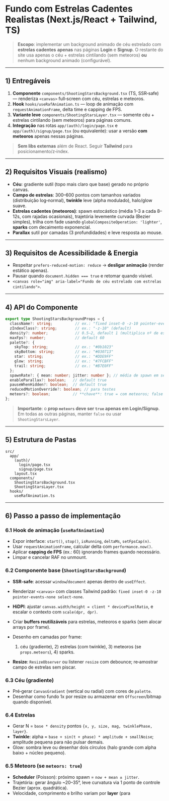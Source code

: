 # Fundo com Estrelas Cadentes Realistas (Next.js/React + Tailwind, TS)

> **Escopo**: implementar um background animado de céu estrelado com **estrelas cadentes** **apenas** nas páginas **Login** e **Signup**. O restante do site usa apenas o céu + estrelas cintilando (sem meteoros) **ou** nenhum background animado (configurável).

---

## 1) Entregáveis

1. **Componente** `components/ShootingStarsBackground.tsx` (TS, SSR‑safe) — renderiza `<canvas>` full‑screen com céu, estrelas e meteoros.
2. **Hook** `hooks/useRafAnimation.ts` — loop de animação com `requestAnimationFrame`, delta time e capping de FPS.
3. **Variante leve** `components/ShootingStarsLayer.tsx` — somente céu + estrelas cintilando (sem meteoros) para páginas comuns.
4. **Integração** nas rotas `app/(auth)/login/page.tsx` e `app/(auth)/signup/page.tsx` (ou equivalente): usar a versão **com meteoros** apenas nessas páginas.

> **Sem libs externas** além de React. Seguir **Tailwind** para posicionamento/z‑index.

---

## 2) Requisitos Visuais (realismo)

* **Céu**: gradiente sutil (topo mais claro que base) gerado no próprio canvas.
* **Campo de estrelas**: 300–600 pontos com tamanhos variados (distribuição log‑normal), **twinkle** leve (alpha modulado), halo/glow suave.
* **Estrelas cadentes (meteoros)**: spawn estocástico (média 1–3 a cada 8–12s, com rajadas ocasionais), trajetória levemente curvada (Bezier simples), trilha com fade usando `globalCompositeOperation: 'lighter'`, **sparks** com decaimento exponencial.
* **Parallax** sutil por camadas (3 profundidades) e leve resposta ao mouse.

---

## 3) Requisitos de Acessibilidade & Energia

* Respeitar `prefers-reduced-motion: reduce` → **desligar animação** (render estático apenas).
* Pausar quando `document.hidden === true` e retomar quando visível.
* `<canvas role="img" aria-label="Fundo de céu estrelado com estrelas cintilando">`.

---

## 4) API do Componente

```ts
export type ShootingStarsBackgroundProps = {
  className?: string;          // ex.: "fixed inset-0 -z-10 pointer-events-none"
  zIndexClass?: string;        // ex.: "-z-10" (default)
  density?: number;            // 0.5–2, default 1 (multiplica nº de estrelas)
  maxFps?: number;             // default 60
  palette?: {
    skyTop: string;            // ex.: "#0b1023"
    skyBottom: string;         // ex.: "#030713"
    star: string;              // ex.: "#DDE9FF"
    glow: string;              // ex.: "#7FCBFF"
    trail: string;             // ex.: "#B7E0FF"
  };
  spawnRate?: { mean: number; jitter: number }; // média de spawn em segundos
  enableParallax?: boolean;   // default true
  pauseWhenHidden?: boolean;  // default true
  reducedMotionOverride?: boolean; // para testes
  meteors?: boolean;          // **chave**: true = com meteoros; false = sem (padrão: false)
};
```

> **Importante**: o **prop `meteors` deve ser `true` apenas em Login/Signup**. Em todas as outras páginas, manter `false` ou usar `ShootingStarsLayer`.

---

## 5) Estrutura de Pastas

```
src/
  app/
    (auth)/
      login/page.tsx
      signup/page.tsx
    layout.tsx
  components/
    ShootingStarsBackground.tsx
    ShootingStarsLayer.tsx
  hooks/
    useRafAnimation.ts
```

---

## 6) Passo a passo de implementação

### 6.1 Hook de animação (`useRafAnimation`)

* Expor interface: `start()`, `stop()`, `isRunning`, `deltaMs`, `setFpsCap(n)`.
* Usar `requestAnimationFrame`, calcular delta com `performance.now()`.
* Aplicar **capping de FPS** (ex.: 60) ignorando frames quando necessário.
* Limpar e cancelar RAF no unmount.

### 6.2 Componente base (`ShootingStarsBackground`)

* **SSR‑safe**: acessar `window`/`document` apenas dentro de `useEffect`.
* Renderizar `<canvas>` com classes Tailwind padrão: `fixed inset-0 -z-10 pointer-events-none select-none`.
* **HiDPI**: ajustar `canvas.width/height = client * devicePixelRatio`, e escalar o contexto com `scale(dpr, dpr)`.
* Criar **buffers reutilizáveis** para estrelas, meteoros e sparks (sem alocar arrays por frame).
* Desenho em camadas por frame:

  1. céu (gradiente), 2) estrelas (com twinkle), 3) meteoros (se `props.meteors`), 4) sparks.
* **Resize**: `ResizeObserver` ou listener `resize` com debounce; re‑amostrar campo de estrelas sem piscar.

### 6.3 Céu (gradiente)

* Pré‑gerar `CanvasGradient` (vertical ou radial) com cores de `palette`.
* Desenhar como fundo 1x por resize ou armazenar em `Offscreen`/bitmap quando disponível.

### 6.4 Estrelas

* Gerar N = `base * density` pontos `{x, y, size, mag, twinklePhase, layer}`.
* **Twinkle**: alpha = `base + sin(t + phase) * amplitude + smallNoise`; amplitude pequena para não pulsar demais.
* Glow: sombra leve ou desenhar dois círculos (halo grande com alpha baixo + núcleo pequeno).

### 6.5 Meteoro (se `meteors: true`)

* **Scheduler** (Poisson): próximo spawn = `now + mean ± jitter`.
* Trajetória: gerar ângulo ~20–35°, leve curvatura via 1 ponto de controle Bezier (aprox. quadrática).
* Velocidade, comprimento e brilho variam por **layer** (para

